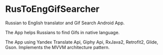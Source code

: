 # RusToEngGifSearcher

Russian to English translator and Gif Search Android App.

The App helps Russians to find Gifs in native language.

The App using Yandex Translate Api, Giphy Api, RxJava2, Retrofit2, Glide, Gson.
Implements the MVVM architecture pattern.
